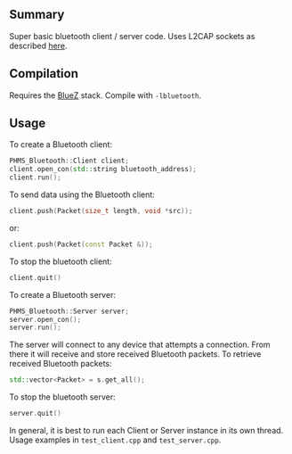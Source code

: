 ## Summary

Super basic bluetooth client / server code. Uses L2CAP sockets as described [here](https://people.csail.mit.edu/albert/bluez-intro/x559.html).

## Compilation

Requires the [BlueZ](http://www.bluez.org/) stack. Compile with `-lbluetooth`.

## Usage

To create a Bluetooth client:

```cpp
PHMS_Bluetooth::Client client;
client.open_con(std::string bluetooth_address);
client.run();
```

To send data using the Bluetooth client:

```cpp
client.push(Packet(size_t length, void *src));
```

or:

```cpp
client.push(Packet(const Packet &));
```

To stop the bluetooth client:

```cpp
client.quit()
```

To create a Bluetooth server:

```cpp
PHMS_Bluetooth::Server server;
server.open_con();
server.run();
```

The server will connect to any device that attempts a connection. From there it will receive and store received Bluetooth packets. To retrieve received Bluetooth packets:

```cpp
std::vector<Packet> = s.get_all();
```

To stop the bluetooth server:
```cpp
server.quit()
```

In general, it is best to run each Client or Server instance in its own thread. Usage examples in `test_client.cpp` and `test_server.cpp`.